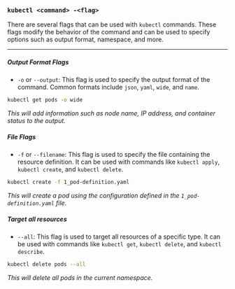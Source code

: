 ### `kubectl <command> -<flag>`
There are several flags that can be used with `kubectl` commands. These flags modify the behavior of the command and can be used to specify options such as output format, namespace, and more. 

---

##### Output Format Flags
- `-o` or `--output`: This flag is used to specify the output format of the command. Common formats include `json`, `yaml`, `wide`, and `name`.
```bash
kubectl get pods -o wide
```
_This will add information such as node name, IP address, and container status to the output._

##### File Flags
- `-f` or `--filename`: This flag is used to specify the file containing the resource definition. It can be used with commands like `kubectl apply`, `kubectl create`, and `kubectl delete`.
```bash
kubectl create -f 1_pod-definition.yaml
```
_This will create a pod using the configuration defined in the `1_pod-definition.yaml` file._

##### Target all resources
- `--all`: This flag is used to target all resources of a specific type. It can be used with commands like `kubectl get`, `kubectl delete`, and `kubectl describe`.
```bash
kubectl delete pods --all
```
_This will delete all pods in the current namespace._
